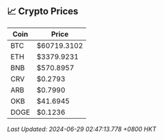 ## 📈 Crypto Prices

| Coin | Price |
| ---- | ----- |
| BTC | $60719.3102 |
| ETH | $3379.9231 |
| BNB | $570.8957 |
| CRV | $0.2793 |
| ARB | $0.7990 |
| OKB | $41.6945 |
| DOGE | $0.1236 |

_Last Updated: 2024-06-29 02:47:13.778 +0800 HKT_